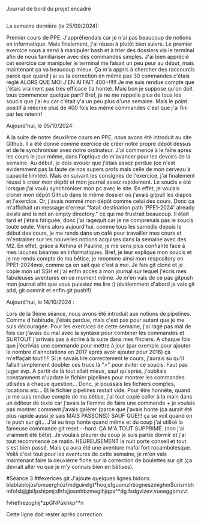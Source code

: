 Journal de bord du projet encadré
##

La semaine dernière (le 25/09/2024):

Premier cours de PPE.
J'appréhendais car je n'ai pas beaucoup de notions en informatique. Mais finalement, j'ai réussi à plutôt bien suivre. Le premier exercice nous a servi à manipuler bash et à trier des dossiers via le terminal afin de nous familiariser avec des commandes simples. J'ai bien apprécié cet exercice car manipuler le terminal me faisait un peu peur au début, mais maintenant ça va beaucoup mieux.
Ça m'a appris à chercher des raccourcis parce que quand j'ai vu la correction en même pas 30 commandes c'étais réglé ALORS QUE MOI J'EN AI FAIT 400+!!!!! Je me suis rendue compte que j'étais vraiment pas très efficace (la honte).
Mais bon je suppose qu'on doit tous commencer quelque part? Bref, je ne me rappelle plus de tous les soucis que j'ai eu car c'était y'a un peu plus d'une semaine. Mais le point positif à réécrire plus de 400 fois les même commandes c'est que j'ai fini par les retenir!

Aujourd'hui, le 05/10/2024:

À la suite de notre deuxième cours en PPE, nous avons été introduit au site Github. Il a été donné comme exercice de créer notre propre dépôt dessus et de le synchroniser avec notre ordinateur. J'ai commencé à le faire après les cours le jour même, dans l'optique de m'avancer pour les devoirs de la semaine.
Au début, je dois avouer que j'étais assez perdue (ce n'est évidemment pas la faute de nos supers profs mais celle de mon cerveau à capacité limitée). Mais en suivant les consignes de l'exercice, j'ai finalement réussi à créer mon dépôt et mon journal assez rapidement.
Le soucis a été lorsque j'ai voulu synchroniser mon pc avec le site. En effet, je voulais cloner mon dépôt Github dans le même dossier où j'avais gitpull les diapos et l'exercice. Or, j'avais nommé mon dépôt comme celui des cours. Donc ça m'affichait un message d'erreur "fatal: destination path 'PPE1-2024' already exists and is not an empty directory." ce qui me frustrait beaucoup. Il était tard et j'étais fatiguée, donc j'ai ragequit car je ne comprenais pas le soucis toute seule.
Viens alors aujourd'hui, comme tous les samedis depuis le début des cours, je me rends dans un café pour travailler mes cours et m'entrainer sur les nouvelles notions acquises dans la semaine avec des M2. En effet, grâce à Kehina et Pauline, je me sens plus confiante face à mes lacunes béantes en informatiques.
Bref, je leur explique mon soucis et je me rends compte de ma bêtise, je renomme ainsi mon respository en PPE1-2024moi, comme ça on sait que c'est à moi.
Je fais git clone et je copie mon url SSH et j'ai enfin accès à mon journal sur lequel j'écris mes fabuleuses aventures en ce moment même.
Je m'en vais de ce pas gitpush mon journal afin que vous puissiez me lire :) (évidemment d'abord je vais git add, git commit et enfin git push!!)

Aujourd'hui, le 14/10/2024 :

Lors de la 3ème séance, nous avons été introduit aux notions de pipelines. Comme d'habitude, j'étais perdue, mais c'est pas pour autant que je me suis découragée.
Pour les exercices de cette semaine, j'ai ragé pas mal de fois car j'avais du mal avec la syntaxe pour combiner les commandes et SURTOUT j'arrivais pas à écrire à la suite dans mes fihciers. A chaque fois que j'écrivias une commande pour mettre à jour (par exemple pour ajouter le nombre d'annotations en 2017 après avoir ajouter pour 2016) ça m'effaçait tout!!!!! Si je savais lire correctement le cours, j'aurais su qu'il fallait simplement doubler ces trucs là ">" pour éviter ce soucis. Faut pas juger svp.
A partir de là tout allait mieux, sauf qu'après, j'oubliais constamment d'update le fichier pipelines pour montrer les commandes utlisées à chaque question... Donc, je poussais les fichiers comptes, locations etc... Et le fichier pipelines restait vide. Pour être honnête, quand je me suis rendue compte de ma bêtise, j'ai tout copié coller à la main dans un éditeur de texte car j'avais la flemme de faire une commande + je voulais pas montrer comment j'avais galérer (parce que j'avais honte (ça aurait été plus rapide aussi je sais MAIS PASSONS)) SAUF QUE!!! ça se voit quand on le push sur git... J'ai eu trop honte quand même et du coup j'ai utilisé la fameuse commande git reset --hard.
ÇA M'A TOUT SUPPRIMÉ. (non j'ai vraiment été bête). Je voulais pleurer du coup je suis partie dormir et j'ai tout recommencé ce matin. HEUREUSEMENT la nuit porte conseil et tout s'est bien passé. Mais ça aura été une aventure mafoi fort rocambolesque.
Voilà c'est tout pour les aventures de cette semaine, je m'en vais maintenant faire la deuxième fiche sur la correction de boulettes sur git (ça devrait aller vu que je m'y connais bien en bêtises).

#Séance 3
##exerices git
J'ajoute quelques lignes bidons. blablablojùsfomuerghôzfmdguirelgt*ĥoqjsfguomzhtiogneszmighm$ùrismbhmfo!sbjjgbi!pshipmj:dhfvjjosmhbzmegihjqps^*dg
fsdgvlzev:vuoeggomzvt

fvheflrezoghij*zpGNPùkhkp^*n

Cette ligne doit rester après correction.
